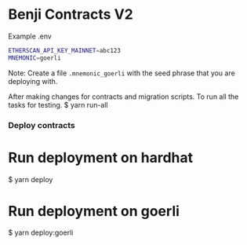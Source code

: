 # Benji Contracts V2


Example .env
```bash
ETHERSCAN_API_KEY_MAINNET=abc123
MNEMONIC=goerli
```
Note: Create a file `.mnemonic_goerli` with the seed phrase that you are deploying with.



After making changes for contracts and migration scripts. To run all the tasks for testing.
$ yarn run-all

### Deploy contracts
# Run deployment on hardhat 
$ yarn deploy 

# Run deployment on goerli
$ yarn deploy:goerli

